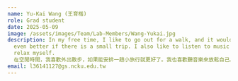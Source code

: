 ```yaml
---
name: Yu-Kai Wang (王育楷)
role: Grad student
date: 2025-05-09
image: /assets/images/Team/Lab-Members/Wang-Yukai.jpg
description: In my free time, I like to go out for a walk, and it would be
  even better if there is a small trip. I also like to listen to music to
  relax myself.
  在空閒時間，我喜歡外出散步，如果能安排一趟小旅行就更好了。我也喜歡聽音樂來放鬆自己。🎶🎶🎶
email: l36141127@gs.ncku.edu.tw
---
```

